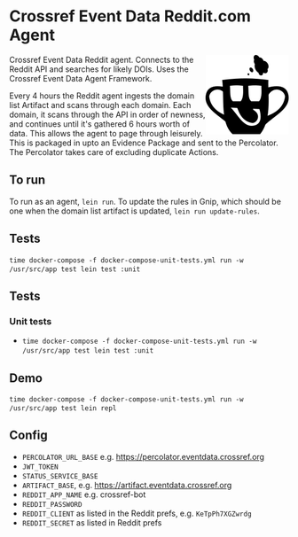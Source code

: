 # Crossref Event Data Reddit.com Agent

<img src="doc/logo.png" align="right" style="float: right">

Crossref Event Data Reddit agent. Connects to the Reddit API and searches for likely DOIs. Uses the Crossref Event Data Agent Framework.

Every 4 hours the Reddit agent ingests the domain list Artifact and scans through each domain. Each domain, it scans through the API in order of newness, and continues until it's gathered 6 hours worth of data. This allows the agent to page through leisurely. This is packaged in upto an Evidence Package and sent to the Percolator. The Percolator takes care of excluding duplicate Actions.

## To run

To run as an agent, `lein run`. To update the rules in Gnip, which should be one when the domain list artifact is updated, `lein run update-rules`.

## Tests

    time docker-compose -f docker-compose-unit-tests.yml run -w /usr/src/app test lein test :unit

## Tests

### Unit tests

 - `time docker-compose -f docker-compose-unit-tests.yml run -w /usr/src/app test lein test :unit`



## Demo

    time docker-compose -f docker-compose-unit-tests.yml run -w /usr/src/app test lein repl

## Config

 - `PERCOLATOR_URL_BASE` e.g. https://percolator.eventdata.crossref.org
 - `JWT_TOKEN`
 - `STATUS_SERVICE_BASE`
 - `ARTIFACT_BASE`, e.g. https://artifact.eventdata.crossref.org
 - `REDDIT_APP_NAME` e.g. crossref-bot
 - `REDDIT_PASSWORD` 
 - `REDDIT_CLIENT` as listed in the Reddit prefs, e.g. `KeTpPh7XGZwrdg`
 - `REDDIT_SECRET` as listed in Reddit prefs
